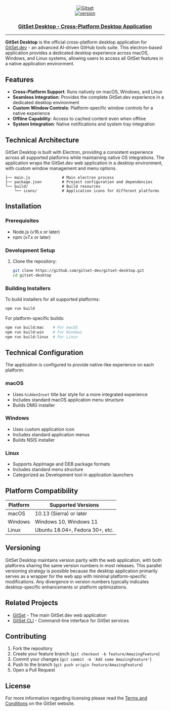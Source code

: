 <div align="center">
   <a href="https://github.com/gitset-dev/gitset-desktop" target="_blank">
        <img src="https://github.com/imprvhub/gitset/blob/main/public/favicon-114-precomposed.png" alt="Gitset" />
    </a>
    <br>
    <a href="https://github.com/gitset-dev/gitset-desktop" target="_blank">
        <img src="https://img.shields.io/github/v/release/imprvhub/gitset-desktop?color=%237BFEF5" alt="version" />
    </a>
</div>

<div align="center">
    <h3>
        <a href="https://gitset.dev" target="_blank">
            GitSet Desktop - Cross-Platform Desktop Application
        </a>
    </h3>
</div>

<hr>

**GitSet Desktop** is the official cross-platform desktop application for [GitSet.dev](https://gitset.dev) - an advanced AI-driven GitHub tools suite. This electron-based application provides a dedicated desktop experience across macOS, Windows, and Linux systems, allowing users to access all GitSet features in a native application environment.

## Features

- **Cross-Platform Support**: Runs natively on macOS, Windows, and Linux
- **Seamless Integration**: Provides the complete GitSet.dev experience in a dedicated desktop environment
- **Custom Window Controls**: Platform-specific window controls for a native experience
- **Offline Capability**: Access to cached content even when offline
- **System Integration**: Native notifications and system tray integration

## Technical Architecture

GitSet Desktop is built with Electron, providing a consistent experience across all supported platforms while maintaining native OS integrations. The application wraps the GitSet.dev web application in a desktop environment, with custom window management and menu options.

```
├── main.js              # Main electron process
├── package.json         # Project configuration and dependencies
└── build/               # Build resources
    └── icons/           # Application icons for different platforms
```

## Installation

### Prerequisites

- Node.js (v16.x or later)
- npm (v7.x or later)

### Development Setup

1. Clone the repository:
   ```bash
   git clone https://github.com/gitset-dev/gitset-desktop.git
   cd gitset-desktop
   ```


### Building Installers

To build installers for all supported platforms:

```bash
npm run build
```

For platform-specific builds:

```bash
npm run build:mac    # For macOS
npm run build:win    # For Windows
npm run build:linux  # For Linux
```

## Technical Configuration

The application is configured to provide native-like experience on each platform:

### macOS
- Uses `hiddenInset` title bar style for a more integrated experience
- Includes standard macOS application menu structure
- Builds DMG installer

### Windows
- Uses custom application icon
- Includes standard application menus
- Builds NSIS installer

### Linux
- Supports AppImage and DEB package formats
- Includes standard menu structure
- Categorized as Development tool in application launchers

## Platform Compatibility

| Platform | Supported Versions                |
|----------|-----------------------------------|
| macOS    | 10.13 (Sierra) or later          |
| Windows  | Windows 10, Windows 11           |
| Linux    | Ubuntu 18.04+, Fedora 30+, etc.  |

## Versioning
GitSet Desktop maintains version parity with the web application, with both platforms sharing the same version numbers in most releases. This parallel versioning strategy is possible because the desktop application primarily serves as a wrapper for the web app with minimal platform-specific modifications. Any divergence in version numbers typically indicates desktop-specific enhancements or platform optimizations.

## Related Projects

- [GitSet](https://github.com/imprvhub/gitset) - The main GitSet.dev web application
- [GitSet CLI](https://github.com/gitset-dev/gitset-cli) - Command-line interface for GitSet services

## Contributing

1. Fork the repository
2. Create your feature branch (`git checkout -b feature/AmazingFeature`)
3. Commit your changes (`git commit -m 'Add some AmazingFeature'`)
4. Push to the branch (`git push origin feature/AmazingFeature`)
5. Open a Pull Request

## License

For more information regarding licensing please read the [Terms and Conditions](https://gitset.dev/terms) on the GitSet website.
